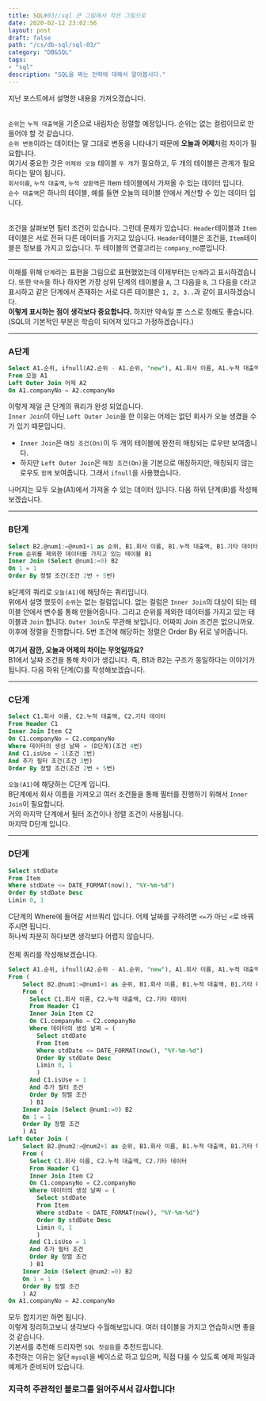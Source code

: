 ```yaml
---
title: SQL#03//sql 큰 그림에서 작은 그림으로
date: 2020-02-12 23:02:56
layout: post
draft: false
path: "/cs/db-sql/sql-03/"
category: "DB&SQL"
tags:
- "sql"
description: "SQL을 짜는 전략에 대해서 알아봅시다."
---
```

지난 포스트에서 설명한 내용을 가져오겠습니다.<br><br>

`순위`는 `누적 대출액`을 기준으로 내림차순 정렬할 예정입니다. 순위는 없는 컬럼이므로 만들어야 할 것 같습니다.<br>
`순위 변동`이라는 데이터는 말 그대로 변동을 나타내기 때문에 **오늘과 어제**처럼 차이가 필요합니다.<br>
여기서 중요한 것은 `어제와 오늘` 테이블 `두 개`가 필요하고, 두 개의 테이블은 관계가 필요하다는 말이 됩니다.<br>
`회사이름`, `누적 대출액`, `누적 상환액`은 Item 테이블에서 가져올 수 있는 데이터 입니다.<br>
`순수 대출액`은 하나의 테이블, 예를 들면 오늘의 테이블 안에서 계산할 수 있는 데이터 입니다.<br><br>

조건을 살펴보면 필터 조건이 있습니다. 그런데 문제가 있습니다.
`Header`테이블과 `Item`테이블은 서로 전혀 다른 데이터를 가지고 있습니다.
`Header`테이블은 조건을, `Item`테이블은 정보를 가지고 있습니다. 두 테이블의 연결고리는 `company_no`뿐입니다.

---
이해를 위해 `단계`라는 표현을 그림으로 표현했었는데 이제부터는 `단계`라고 표시하겠습니다.
또한 `약속`을 하나 하자면 가장 상위 단계의 테이블을 `A`, 그 다음을 `B`, 그 다음을 `C`라고 표시하고
같은 단계에서 존재하는 서로 다른 테이블은 `1, 2, 3..`과 같이 표시하겠습니다.<br>
**이렇게 표시하는 점이 생각보다 중요합니다.** 하지만 약속일 뿐 스스로 정해도 좋습니다.<br>
(SQL의 기본적인 부분은 학습이 되어져 있다고 가정하겠습니다.)

---
### A단계
```sql
Select A1.순위, ifnull(A2.순위 - A1.순위, "new"), A1.회사 이름, A1.누적 대출액, A1.기타 데이터
From 오늘 A1
Left Outer Join 어제 A2
On A1.companyNo = A2.companyNo
```
이렇게 제일 큰 단계의 쿼리가 완성 되었습니다.<br>
`Inner Join`이 아닌 `Left Outer Join`을 한 이유는 어제는 없던 회사가 오늘 생겼을 수가 있기 때문입니다.
- `Inner Join`은 `매칭 조건(On)`이 두 개의 테이블에 완전히 매칭되는 로우만 보여줍니다.
- 하지만 `Left Outer Join`은 `매칭 조건(On)`을 기본으로 매칭하지만, 매칭되지 않는 로우도 `함께` 보여줍니다. 그래서 `ifnull`을 사용했습니다.

나머지는 모두 오늘(A1)에서 가져올 수 있는 데이터 입니다. 다음 하위 단계(B)를 작성해보겠습니다.

---
### B단계
```sql
Select B2.@num1:=@num1+1 as 순위, B1.회사 이름, B1.누적 대출액, B1.기타 데이터
From 순위를 제외한 데이터를 가지고 있는 테이블 B1
Inner Join (Select @num1:=0) B2
On 1 = 1
Order By 정렬 조건(조건 2번 + 5번)
```
`B`단계의 쿼리로 `오늘(A1)`에 해당하는 쿼리입니다.<br>
위에서 설명 했듯이 `순위`는 없는 컬럼입니다. 없는 컬럼은 `Inner Join`의 대상이 되는 테이블 안에서 변수를 통해 만들어줍니다.
그리고 순위를 제외한 데이터를 가지고 있는 테이블과 `Join` 합니다. `Outer Join`도 무관해 보입니다. 어짜피 Join 조건은 없으니까요.<br>
이후에 정렬을 진행합니다. 5번 조건에 해당하는 정렬은 Order By 뒤로 넣어줍니다.<br>
<br>
**여기서 잠깐, 오늘과 어제의 차이는 무엇일까요?**<br>
B1에서 날짜 조건을 통해 차이가 생깁니다. 즉, B1과 B2는 구조가 동일하다는 이야기가 됩니다.
다음 하위 단계(C)를 작성해보겠습니다.

---
### C단계
```sql
Select C1.회사 이름, C2.누적 대출액, C2.기타 데이터
From Header C1
Inner Join Item C2
On C1.companyNo = C2.companyNo
Where 데이터의 생성 날짜 = (D단계)(조건 4번)
And C1.isUse = 1(조건 1번)
And 추가 필터 조건(조건 3번)
Order By 정렬 조건(조건 2번 + 5번)
```
`오늘(A1)`에 해당하는 C단계 입니다.<br>
B단계에서 회사 이름을 가져오고 여러 조건들을 통해 필터를 진행하기 위해서 `Inner Join`이 필요합니다.<br>
거의 마지막 단계에서 필터 조건이나 정렬 조건이 사용됩니다.<br>
마지막 D단계 입니다.

---
### D단계
```sql
Select stdDate
From Item
Where stdDate <= DATE_FORMAT(now(), "%Y-%m-%d")
Order By stdDate Desc
Limin 0, 1
```
C단계의 Where에 들어갈 서브쿼리 입니다. 어제 날짜를 구하려면 `<=`가 아닌 `<`로 바꿔주시면 됩니다.<br>
하나씩 차분히 하다보면 생각보다 어렵지 않습니다.<br>
<br>
전체 쿼리를 작성해보겠습니다.
```sql
Select A1.순위, ifnull(A2.순위 - A1.순위, "new"), A1.회사 이름, A1.누적 대출액, A1.기타 데이터
From (
    Select B2.@num1:=@num1+1 as 순위, B1.회사 이름, B1.누적 대출액, B1.기타 데이터
    From (
      Select C1.회사 이름, C2.누적 대출액, C2.기타 데이터
      From Header C1
      Inner Join Item C2
      On C1.companyNo = C2.companyNo
      Where 데이터의 생성 날짜 = (
        Select stdDate
        From Item
        Where stdDate <= DATE_FORMAT(now(), "%Y-%m-%d")
        Order By stdDate Desc
        Limin 0, 1
        )
      And C1.isUse = 1
      And 추가 필터 조건
      Order By 정렬 조건
      ) B1
    Inner Join (Select @num1:=0) B2
    On 1 = 1
    Order By 정렬 조건
    ) A1
Left Outer Join (
    Select B2.@num2:=@num2+1 as 순위, B1.회사 이름, B1.누적 대출액, B1.기타 데이터
    From (
      Select C1.회사 이름, C2.누적 대출액, C2.기타 데이터
      From Header C1
      Inner Join Item C2
      On C1.companyNo = C2.companyNo
      Where 데이터의 생성 날짜 = (
        Select stdDate
        From Item
        Where stdDate < DATE_FORMAT(now(), "%Y-%m-%d")
        Order By stdDate Desc
        Limin 0, 1
        )
      And C1.isUse = 1
      And 추가 필터 조건
      Order By 정렬 조건
      ) B1
    Inner Join (Select @num2:=0) B2
    On 1 = 1
    Order By 정렬 조건
    ) A2
On A1.companyNo = A2.companyNo
```
모두 합치기만 하면 됩니다.<br>
이렇게 정리하고보니 생각보다 수월해보입니다. 여러 테이블을 가지고 연습하시면 좋을 것 같습니다.<br>
기본서를 추천해 드리자면 `SQL 첫걸음`을 추천드립니다.<br>
추천하는 이유는 일단 `mysql`을 베이스로 하고 있으며, 직접 다룰 수 있도록 예제 파일과 예제가 준비되어 있습니다.<br>

### 지극히 주관적인 블로그를 읽어주셔서 감사합니다!
